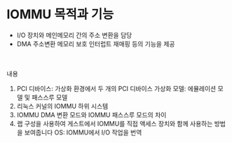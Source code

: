 # IOMMU 목적과 기능
- I/O 장치와 메인메모리 간의 주소 변환을 담당
- DMA 주소변환 메모리 보호 인터럽트 재매핑 등의 기능을 제공<br><br><br>

내용
1. PCI 디바이스: 가상화 환경에서 두 개의 PCI 디바이스 가상화 모델: 에뮬레이션 모델 및 패스스루 모델
2. 리눅스 커널의 IOMMU 하위 시스템
3. IOMMU DMA 변환 모드와 IOMMU 패스스루 모드의 차이
4. 랩 구성을 사용하여 게스트에서 IOMMU를 직접 액세스 장치와 함께 사용하는 방법을 보여줍니다 OS: IOMMU에서 I/O 작업을 번역